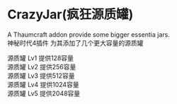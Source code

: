 # CrazyJar(疯狂源质罐)
A Thaumcraft addon provide some bigger essentia jars.  
神秘时代4插件 为其添加了几个更大容量的源质罐  

源质罐 Lv1 提供128容量  
源质罐 Lv2 提供256容量  
源质罐 Lv3 提供512容量  
源质罐 Lv4 提供1024容量  
源质罐 Lv5 提供2048容量  
